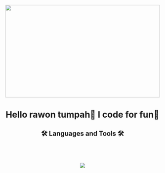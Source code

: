 <p align="center"><img src="https://gifs.eco.br/wp-content/uploads/2022/06/gifs-de-anime-lofi-9.gif" width="500" height="300"></p>

<h1 align="center">Hello rawon tumpah👋 I code for fun🚀</h1>

<h2 align="center"> 🛠️  Languages and Tools  🛠️<h2>
<br/>
<p align="center">
  <a href="https://skillicons.dev">
    <img src="https://skillicons.dev/icons?i=git,py,cpp,html,css,js,r,mysql,postgres,figma" />
</p>
